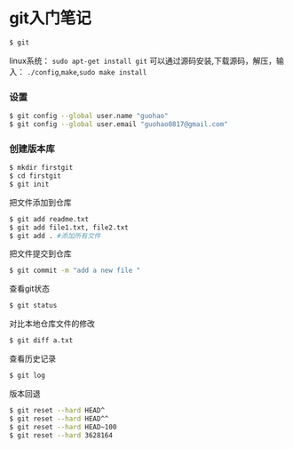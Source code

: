 # git入门笔记

```sh
$ git
```

linux系统：
`sudo apt-get install git`
可以通过源码安装,下载源码，解压，输入：
`./config`,`make`,`sudo make install`

### 设置
```sh
$ git config --global user.name "guohao"
$ git config --global user.email "guohao0817@gmail.com"
```

### 创建版本库
```sh
$ mkdir firstgit
$ cd firstgit
$ git init
```

把文件添加到仓库
```sh
$ git add readme.txt
$ git add file1.txt, file2.txt
$ git add . #添加所有文件
```
把文件提交到仓库
```sh
$ git commit -m "add a new file "
```

查看git状态
```sh
$ git status
```

对比本地仓库文件的修改
```sh
$ git diff a.txt
```

查看历史记录
```sh
$ git log
```

版本回退
```sh
$ git reset --hard HEAD^
$ git reset --hard HEAD^^
$ git reset --hard HEAD~100
$ git reset --hard 3628164
```
